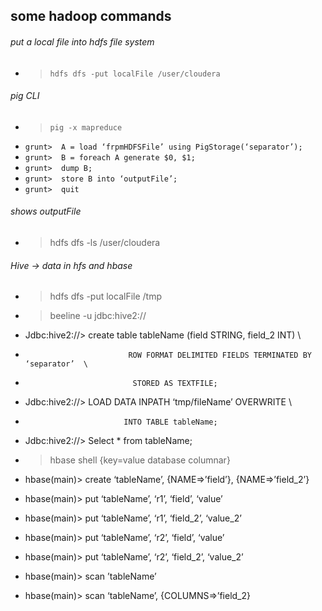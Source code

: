 ## some hadoop commands
###### put a local file into hdfs file system
* > `hdfs dfs -put localFile /user/cloudera`    
###### pig CLI 
* > `pig -x mapreduce`          
*   `grunt>  A = load ‘frpmHDFSFile’ using PigStorage(‘separator’);`
*   `grunt>  B = foreach A generate $0, $1;`
*   `grunt>  dump B;`
*   `grunt>  store B into ‘outputFile’;`
*   `grunt>  quit`

###### shows outputFile
* > hdfs dfs -ls /user/cloudera   

      
###### Hive -> data in hfs and hbase  
   
* > hdfs dfs -put localFile /tmp          
* > beeline -u jdbc:hive2://  
*   Jdbc:hive2://>  create table tableName (field STRING, field_2 INT) \
*                            ROW FORMAT DELIMITED FIELDS TERMINATED BY ‘separator’  \
*                             STORED AS TEXTFILE;
*   Jdbc:hive2://>  LOAD DATA INPATH ‘tmp/fileName’ OVERWRITE \
*                           INTO TABLE tableName;
*   Jdbc:hive2://>  Select * from tableName;

       
* > hbase shell   {key=value database columnar}
*   hbase(main)>  create ‘tableName’, {NAME=>’field’}, {NAME=>’field_2’}
*   hbase(main)>  put ‘tableName’, ‘r1’, ‘field’, ‘value’  
*   hbase(main)>  put ‘tableName’, ‘r1’, ‘field_2’, ‘value_2’ 
*   hbase(main)>  put ‘tableName’, ‘r2’, ‘field’, ‘value’ 
*   hbase(main)>  put ‘tableName’, ‘r2’, ‘field_2’, ‘value_2’
*   hbase(main)>  scan ’tableName’
*   hbase(main)>  scan ‘tableName’,  {COLUMNS=>’field_2}
  
   
      
      